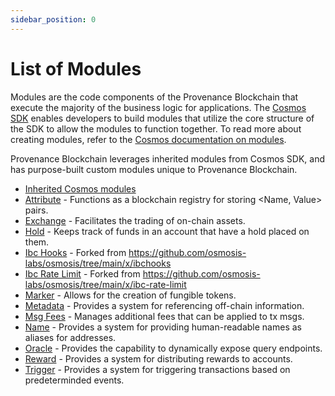 ```yaml
---
sidebar_position: 0
---
```


# List of Modules

Modules are the code components of the Provenance Blockchain that execute the majority of the business logic for applications. The [Cosmos SDK](https://docs.cosmos.network/v0.47) enables developers to build modules that utilize the core structure of the SDK to allow the modules to function together. To read more about creating modules, refer to the [Cosmos documentation on modules](https://docs.cosmos.network/v0.47/building-modules/intro).

Provenance Blockchain leverages inherited modules from Cosmos SDK, and has purpose-built custom modules unique to Provenance Blockchain.

* [Inherited Cosmos modules](https://docs.cosmos.network/v0.47/build/modules)
* [Attribute](./attribute/README.md) - Functions as a blockchain registry for storing \<Name, Value\> pairs.
* [Exchange](./exchange/README.md) - Facilitates the trading of on-chain assets.
* [Hold](./hold/README.md) - Keeps track of funds in an account that have a hold placed on them.
* [Ibc Hooks](./ibchooks/README.md) - Forked from https://github.com/osmosis-labs/osmosis/tree/main/x/ibchooks
* [Ibc Rate Limit](./ibcratelimit/README.md) - Forked from https://github.com/osmosis-labs/osmosis/tree/main/x/ibc-rate-limit
* [Marker](./marker/README.md) - Allows for the creation of fungible tokens.
* [Metadata](./metadata/README.md) - Provides a system for referencing off-chain information.
* [Msg Fees](./msgfees/README.md) - Manages additional fees that can be applied to tx msgs.
* [Name](./name/README.md) - Provides a system for providing human-readable names as aliases for addresses.
* [Oracle](./oracle/README.md) - Provides the capability to dynamically expose query endpoints.
* [Reward](./reward/README.md) - Provides a system for distributing rewards to accounts.
* [Trigger](./trigger/README.md) - Provides a system for triggering transactions based on predeterminded events.
